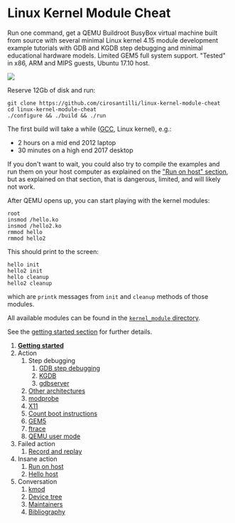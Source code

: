 # Linux Kernel Module Cheat

Run one command, get a QEMU Buildroot BusyBox virtual machine built from source with several minimal Linux kernel 4.15 module development example tutorials with GDB and KGDB step debugging and minimal educational hardware models. Limited GEM5 full system support. "Tested" in x86, ARM and MIPS guests, Ubuntu 17.10 host.

![](screenshot.png)

Reserve 12Gb of disk and run:

    git clone https://github.com/cirosantilli/linux-kernel-module-cheat
    cd linux-kernel-module-cheat
    ./configure && ./build && ./run

The first build will take a while ([GCC](https://stackoverflow.com/questions/10833672/buildroot-environment-with-host-toolchain), Linux kernel), e.g.:

- 2 hours on a mid end 2012 laptop
- 30 minutes on a high end 2017 desktop

If you don't want to wait, you could also try to compile the examples and run them on your host computer as explained on the ["Run on host" section](run-on-host.md), but as explained on that section, that is dangerous, limited, and will likely not work.

After QEMU opens up, you can start playing with the kernel modules:

    root
    insmod /hello.ko
    insmod /hello2.ko
    rmmod hello
    rmmod hello2

This should print to the screen:

    hello init
    hello2 init
    hello cleanup
    hello2 cleanup

which are `printk` messages from `init` and `cleanup` methods of those modules.

All available modules can be found in the [`kernel_module` directory](kernel_module/).

See the [getting started section](getting-started.md) for further details.

1.  [**Getting started**](getting-started.md)
1.  Action
    1.  Step debugging
        1.  [GDB step debugging](gdb-step-debugging.md)
        1.  [KGDB](kgdb.md)
        1.  [gdbserver](gdbserver.md)
    1.  [Other architectures](other-architectures.md)
    1.  [modprobe](modprobe.md)
    1.  [X11](x11.md)
    1.  [Count boot instructions](count-boot-instructions.md)
    1.  [GEM5](gem5.md)
    1.  [ftrace](ftrace.md)
    1.  [QEMU user mode](qemu-user-mode.md)
1.  Failed action
    1.  [Record and replay](record-and-replay.md)
1.  Insane action
    1.  [Run on host](run-on-host.md)
    1.  [Hello host](hello_host/)
1.  Conversation
    1.  [kmod](kmod.md)
    1.  [Device tree](device-tree.md)
    1.  [Maintainers](maintainers.md)
    1.  [Bibliography](bibliography.md)
